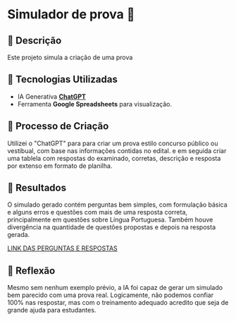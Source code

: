 
# Simulador de prova 🌌

## 📒 Descrição
Este projeto simula a criação de uma prova 

## 🤖 Tecnologias Utilizadas
- IA Generativa **[ChatGPT](https://chat.openai.com)** 
- Ferramenta **Google Spreadsheets** para visualização.

## 🧐 Processo de Criação
Utilizei o "ChatGPT" para para criar um prova estilo concurso público ou vestibual, com base nas informações contidas no edital. e em seguida criar uma tablela com respostas do examinado, corretas, descrição e resposta por extenso em formato de planilha.



## 🚀 Resultados
O simulado gerado contém perguntas bem simples, com formulação básica e alguns erros e questões com mais de uma resposta correta, principalmente em questões sobre Língua Portuguesa. Também houve divergência na quantidade de questôes propostas e depois na resposta gerada.

[LINK DAS PERGUNTAS E RESPOSTAS](https://docs.google.com/spreadsheets/d/1msatuac3E_fQ7YRCE89GcNwwFLvCO1OWWi_YibcWdRE/edit?usp=sharing)

## 💭 Reflexão
Mesmo sem nenhum exemplo prévio, a IA foi capaz de gerar um simulado bem parecido com uma prova real. Logicamente, não podemos confiar 100% nas respostar, mas com o treinamento adequado acredito que seja de grande ajuda para estudantes.
